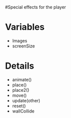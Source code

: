 #Special effects for the player

# Variables #

  * Images
  * screenSize


# Details #

  * animate()
  * place()
  * place2()
  * move()
  * update(other)
  * reset()
  * wallCollide